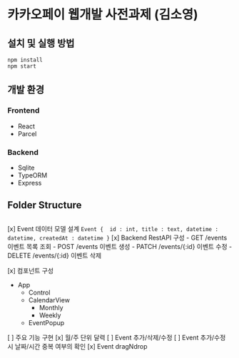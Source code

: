 # 카카오페이 웹개발 사전과제 (김소영)

## 설치 및 실행 방법
```
npm install
npm start
```

## 개발 환경 
### Frontend
* React
* Parcel 

### Backend
* Sqlite
* TypeORM
* Express

## Folder Structure


## 

[x] Event 데이터 모델 설계 
    ```
    Event { 
        id : int,
        title : text,
        datetime : datetime,
        createdAt : datetime
    }
    ```
[x] Backend RestAPI 구성 
    - GET  /events 이벤트 목록 조회
    - POST /events 이벤트 생성
    - PATCH /events/{:id} 이벤트 수정
    - DELETE /events/{:id} 이벤트 삭제


[x] 컴포넌트 구성 
- App
    - Control 
    - CalendarView 
        - Monthly
        - Weekly
    - EventPopup

[ ] 주요 기능 구현
    [x] 월/주 단위 달력
    [ ] Event 추가/삭제/수정
        [ ] Event 추가/수정 시 날짜/시간 중복 여부의 확인
    [x] Event dragNdrop

